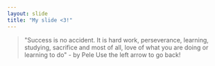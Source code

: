 ```yaml
---
layout: slide
title: "My slide <3!"
---
```

> "Success is no accident. It is hard work, perseverance, learning, studying, sacrifice and most of all, love of what you are doing or learning to do" - by Pele
Use the left arrow to go back!
